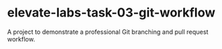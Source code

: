 # elevate-labs-task-03-git-workflow
A project to demonstrate a professional Git branching and pull request workflow.
